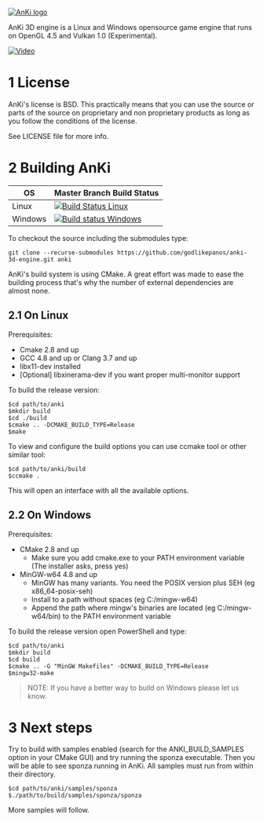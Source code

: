 [![AnKi logo](http://anki3d.org/wp-content/uploads/2015/11/logo_248.png)](http://anki3d.org)

AnKi 3D engine is a Linux and Windows opensource game engine that runs on
OpenGL 4.5 and Vulkan 1.0 (Experimental).

[![Video](http://img.youtube.com/vi/va7nZ2EFR4c/0.jpg)](http://www.youtube.com/watch?v=va7nZ2EFR4c)

1 License
=========

AnKi's license is BSD. This practically means that you can use the source or parts of the source on proprietary and non 
proprietary products as long as you follow the conditions of the license.

See LICENSE file for more info.

2 Building AnKi
===============

| OS      | Master Branch Build Status                                                                                                                                    |
| ------- | ------------------------------------------------------------------------------------------------------------------------------------------------------------- |
| Linux   | [![Build Status Linux](https://travis-ci.org/godlikepanos/anki-3d-engine.svg?branch=master)](https://travis-ci.org/godlikepanos/anki-3d-engine)               | 
| Windows | [![Build status Windows](https://ci.appveyor.com/api/projects/status/waij29m7o8ajjoqh?svg=true)](https://ci.appveyor.com/project/godlikepanos/anki-3d-engine) |

To checkout the source including the submodules type:

	git clone --recurse-submodules https://github.com/godlikepanos/anki-3d-engine.git anki

AnKi's build system is using CMake. A great effort was made to ease the building process that's why the number of 
external dependencies are almost none.

2.1 On Linux
------------

Prerequisites:

- Cmake 2.8 and up
- GCC 4.8 and up or Clang 3.7 and up
- libx11-dev installed
- [Optional] libxinerama-dev if you want proper multi-monitor support

To build the release version:

	$cd path/to/anki
	$mkdir build
	$cd ./build
	$cmake .. -DCMAKE_BUILD_TYPE=Release
	$make

To view and configure the build options you can use ccmake tool or other similar tool:

	$cd path/to/anki/build
	$ccmake .

This will open an interface with all the available options.

2.2 On Windows
--------------

Prerequisites:

- CMake 2.8 and up
	- Make sure you add cmake.exe to your PATH environment variable (The installer asks, press yes)
- MinGW-w64 4.8 and up
	- MinGW has many variants. You need the POSIX version plus SEH (eg x86_64-posix-seh)
	- Install to a path without spaces (eg C:/mingw-w64)
	- Append the path where mingw's binaries are located (eg C:/mingw-w64/bin) to the PATH environment variable

To build the release version open PowerShell and type:

	$cd path/to/anki
	$mkdir build
	$cd build
	$cmake .. -G "MinGW Makefiles" -DCMAKE_BUILD_TYPE=Release
	$mingw32-make

> NOTE: If you have a better way to build on Windows please let us know.

3 Next steps
============

Try to build with samples enabled (search for the ANKI_BUILD_SAMPLES option in your CMake GUI) and try running the 
sponza executable. Then you will be able to see sponza running in AnKi. All samples must run from within their 
directory.

	$cd path/to/anki/samples/sponza
	$./path/to/build/samples/sponza/sponza

More samples will follow.
